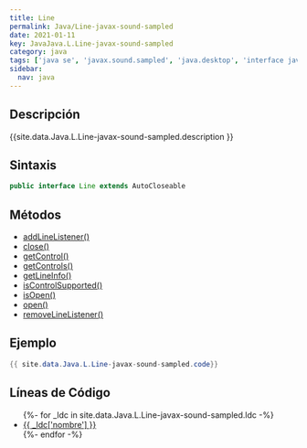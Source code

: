 ```yaml
---
title: Line
permalink: Java/Line-javax-sound-sampled
date: 2021-01-11
key: JavaJava.L.Line-javax-sound-sampled
category: java
tags: ['java se', 'javax.sound.sampled', 'java.desktop', 'interface java', 'Java 1.3']
sidebar: 
  nav: java
---
```


## Descripción
{{site.data.Java.L.Line-javax-sound-sampled.description }}

## Sintaxis
~~~java
public interface Line extends AutoCloseable
~~~

## Métodos
* [addLineListener()](/Java/Line-javax-sound-sampled/addLineListener)
* [close()](/Java/Line-javax-sound-sampled/close)
* [getControl()](/Java/Line-javax-sound-sampled/getControl)
* [getControls()](/Java/Line-javax-sound-sampled/getControls)
* [getLineInfo()](/Java/Line-javax-sound-sampled/getLineInfo)
* [isControlSupported()](/Java/Line-javax-sound-sampled/isControlSupported)
* [isOpen()](/Java/Line-javax-sound-sampled/isOpen)
* [open()](/Java/Line-javax-sound-sampled/open)
* [removeLineListener()](/Java/Line-javax-sound-sampled/removeLineListener)

## Ejemplo
~~~java
{{ site.data.Java.L.Line-javax-sound-sampled.code}}
~~~

## Líneas de Código
<ul>
{%- for _ldc in site.data.Java.L.Line-javax-sound-sampled.ldc -%}
   <li>
       <a href="{{_ldc['url'] }}">{{ _ldc['nombre'] }}</a>
   </li>
{%- endfor -%}
</ul>
